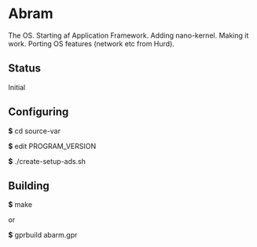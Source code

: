 # Abram

The OS.
Starting af Application Framework.
Adding nano-kernel.
Making it work.
Porting OS features (network etc from Hurd).


## Status

Initial


## Configuring
**$** cd source-var

**$** edit PROGRAM_VERSION

**$** ./create-setup-ads.sh


## Building
**$** make

or

**$** gprbuild abarm.gpr


